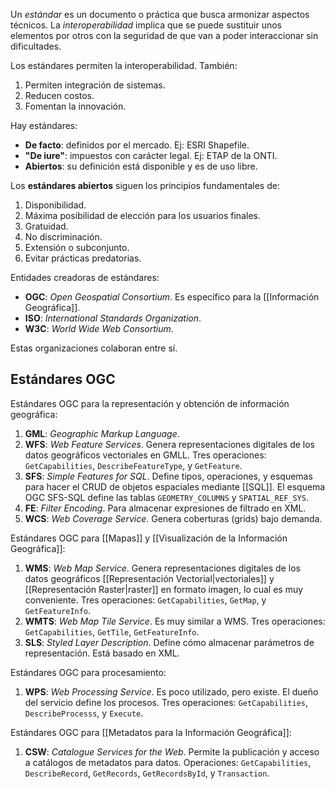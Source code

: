 Un _estándar_ es un documento o práctica que busca armonizar aspectos técnicos. La _interoperabilidad_ implica que se puede sustituir unos elementos por otros con la seguridad de que van a poder interaccionar sin dificultades.

Los estándares permiten la interoperabilidad. También:

1. Permiten integración de sistemas.
2. Reducen costos.
3. Fomentan la innovación.

Hay estándares:

- **De facto**: definidos por el mercado. Ej: ESRI Shapefile.
- **"De iure"**: impuestos con carácter legal. Ej: ETAP de la ONTI.
- **Abiertos**: su definición está disponible y es de uso libre.

Los **estándares abiertos** siguen los principios fundamentales de:

1. Disponibilidad.
2. Máxima posibilidad de elección para los usuarios finales.
3. Gratuidad.
4. No discriminación.
5. Extensión o subconjunto.
6. Evitar prácticas predatorias.

Entidades creadoras de estándares:

- **OGC**: _Open Geospatial Consortium_. Es específico para la [[Información Geográfica]].
- **ISO**: _International Standards Organization_.
- **W3C**: _World Wide Web Consortium_.

Estas organizaciones colaboran entre sí.

## Estándares OGC

Estándares OGC para la representación y obtención de información geográfica:

1. **GML**: _Geographic Markup Language_.
2. **WFS**: _Web Feature Services_. Genera representaciones digitales de los datos geográficos vectoriales en GMLL. Tres operaciones: `GetCapabilities`, `DescribeFeatureType`, y `GetFeature`.
3. **SFS**: _Simple Features for SQL_. Define tipos, operaciones, y esquemas para hacer el CRUD de objetos espaciales mediante [[SQL]]. El esquema OGC SFS-SQL define las tablas `GEOMETRY_COLUMNS` y `SPATIAL_REF_SYS`.
4. **FE**: _Filter Encoding_. Para almacenar expresiones de filtrado en XML.
5. **WCS**: _Web Coverage Service_. Genera coberturas (grids) bajo demanda.

Estándares OGC para [[Mapas]] y [[Visualización de la Información Geográfica]]:

1. **WMS**: _Web Map Service_. Genera representaciones digitales de los datos geográficos [[Representación Vectorial|vectoriales]] y [[Representación Raster|raster]] en formato imagen, lo cual es muy conveniente. Tres operaciones: `GetCapabilities`, `GetMap`, y `GetFeatureInfo`.
2. **WMTS**: _Web Map Tile Service_. Es muy similar a WMS. Tres operaciones: `GetCapabilities`, `GetTile`, `GetFeatureInfo`.
3. **SLS**: _Styled Layer Description_. Define cómo almacenar parámetros de representación. Está basado en XML.

Estándares OGC para procesamiento:

1. **WPS**: _Web Processing Service_. Es poco utilizado, pero existe. El dueño del servicio define los procesos. Tres operaciones: `GetCapabilities`, `DescribeProcesss`, y `Execute`.

Estándares OGC para [[Metadatos para la Información Geográfica]]:

1. **CSW**: _Catalogue Services for the Web_. Permite la publicación y acceso a catálogos de metadatos para datos. Operaciones: `GetCapabilities`, `DescribeRecord`, `GetRecords`, `GetRecordsById`, y `Transaction`.

